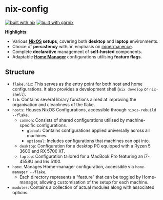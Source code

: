 # nix-config

[![built with nix](https://img.shields.io/static/v1?logo=nixos&logoColor=white&label=&message=Built%20with%20Nix&color=41439a)](https://builtwithnix.org) [![built with garnix](https://img.shields.io/endpoint.svg?url=https%3A%2F%2Fgarnix.io%2Fapi%2Fbadges%2Fz3ji%2Fnix-config%3Fbranch%3Dmain)](https://garnix.io)

<!--
See an overview of the flake outputs by running: 
```
nix flake show github:z3ji/nix-config
```-->

**Highlights**:

- Various **[NixOS](https://nixos.org/download/#nixos-iso) setups**, covering both **desktop** and **laptop** environments.
- Choice of **persistency** with an emphasis on [impermanence](https://nixos.wiki/wiki/Impermanence).
- Complete **declarative** management of **self-hosted** components.
- Adaptable [**Home Manager**](https://nixos.wiki/wiki/Home_Manager) configurations utilising **feature flags**.

## Structure

- `flake.nix`: This serves as the entry point for both host and home configurations. It also provides a development shell (`nix develop` or `nix-shell`).
- `lib`: Contains several library functions aimed at improving the organisation and cleanliness of the flake.
- `hosts`: Houses NixOS Configurations, accessible through `nixos-rebuild --flake`.
  - `common`: Consists of shared configurations utilised by machine-specific configurations.
    - `global`: Contains configurations applied universally across all machines.
    - `optional`: Includes configurations that machines can opt into.
  - `desktop`: Configuration for a desktop PC equipped with a Ryzen 5 3600 and RX 5700 XT.
  - `laptop`: Configuration tailored for a MacBook Pro featuring an i7-4558U and Iris 5100.
- `home`: Manages Home-manager configuration, accessible via `home-manager --flake`.
    - Each directory represents a “feature” that can be toggled by Home-manager, allowing customisation of the setup for each machine.
- `modules`: Contains a collection of actual modules along with associated options.
<!--
## How to Install

Need help? Read the [docs](/docs/intro.md).-->